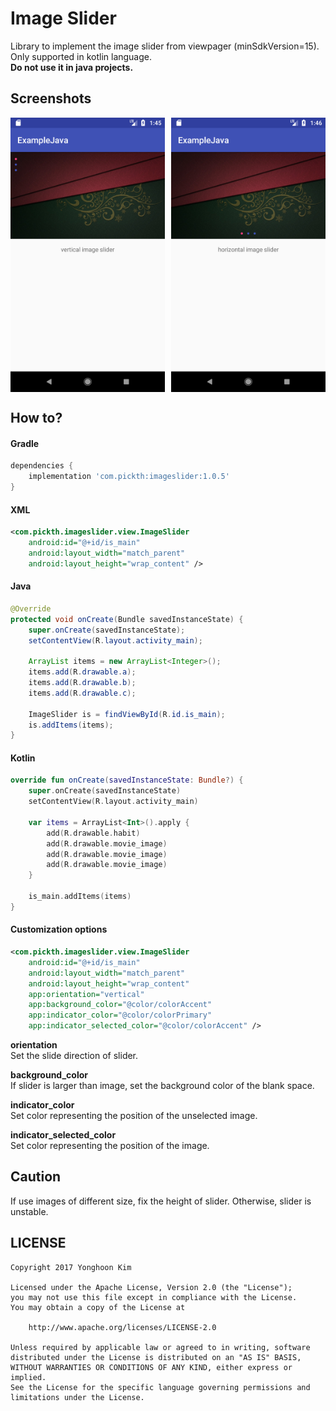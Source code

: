 # Image Slider
Library to implement the image slider from viewpager (minSdkVersion=15).<br>
Only supported in kotlin language.<br>
**Do not use it in java projects.**

## Screenshots
<div style="display:flex;" >
<img src="screenshots/screenshot_vertical.png" width="49%" >
<img style="margin-left:10px;" src="screenshots/screenshot_horizontal.png" width="49%" >
</div>

## How to?

#### Gradle
```groovy
dependencies {
    implementation 'com.pickth:imageslider:1.0.5'
}
```

#### XML
```xml
<com.pickth.imageslider.view.ImageSlider
    android:id="@+id/is_main"
    android:layout_width="match_parent"
    android:layout_height="wrap_content" />
```

#### Java
```java
@Override
protected void onCreate(Bundle savedInstanceState) {
    super.onCreate(savedInstanceState);
    setContentView(R.layout.activity_main);

    ArrayList items = new ArrayList<Integer>();
    items.add(R.drawable.a);
    items.add(R.drawable.b);
    items.add(R.drawable.c);

    ImageSlider is = findViewById(R.id.is_main);
    is.addItems(items);
}
```

#### Kotlin
```kotlin
override fun onCreate(savedInstanceState: Bundle?) {
    super.onCreate(savedInstanceState)
    setContentView(R.layout.activity_main)

    var items = ArrayList<Int>().apply {
        add(R.drawable.habit)
        add(R.drawable.movie_image)
        add(R.drawable.movie_image)
        add(R.drawable.movie_image)
    }

    is_main.addItems(items)
}
```

#### Customization options

```xml
<com.pickth.imageslider.view.ImageSlider
    android:id="@+id/is_main"
    android:layout_width="match_parent"
    android:layout_height="wrap_content"
    app:orientation="vertical"
    app:background_color="@color/colorAccent"
    app:indicator_color="@color/colorPrimary"
    app:indicator_selected_color="@color/colorAccent" />
```

**orientation**<br>
Set the slide direction of slider.

**background_color**<br>
If slider is larger than image, set the background color of the blank space.

**indicator_color**<br>
Set color representing the position of the unselected image.

**indicator_selected_color**<br>
Set color representing the position of the image.

## Caution

If use images of different size, fix the height of slider.
Otherwise, slider is unstable.


## LICENSE
```
Copyright 2017 Yonghoon Kim

Licensed under the Apache License, Version 2.0 (the "License");
you may not use this file except in compliance with the License.
You may obtain a copy of the License at

    http://www.apache.org/licenses/LICENSE-2.0

Unless required by applicable law or agreed to in writing, software
distributed under the License is distributed on an "AS IS" BASIS,
WITHOUT WARRANTIES OR CONDITIONS OF ANY KIND, either express or implied.
See the License for the specific language governing permissions and
limitations under the License.
```